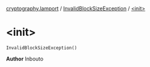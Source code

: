 [cryptography.lamport](../index.md) / [InvalidBlockSizeException](index.md) / [&lt;init&gt;](.)

# &lt;init&gt;

`InvalidBlockSizeException()`

**Author**
Inbouto

